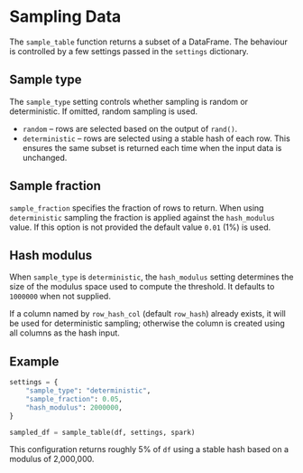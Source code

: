 # Sampling Data

The `sample_table` function returns a subset of a DataFrame. The
behaviour is controlled by a few settings passed in the `settings` dictionary.

## Sample type

The `sample_type` setting controls whether sampling is random or deterministic.
If omitted, random sampling is used.

* `random` – rows are selected based on the output of `rand()`.
* `deterministic` – rows are selected using a stable hash of each row. This
  ensures the same subset is returned each time when the input data is
  unchanged.

## Sample fraction

`sample_fraction` specifies the fraction of rows to return. When using
`deterministic` sampling the fraction is applied against the `hash_modulus`
value. If this option is not provided the default value `0.01` (1%) is used.

## Hash modulus

When `sample_type` is `deterministic`, the `hash_modulus` setting determines the
size of the modulus space used to compute the threshold. It defaults to
`1000000` when not supplied.

If a column named by `row_hash_col` (default `row_hash`) already exists, it will
be used for deterministic sampling; otherwise the column is created using all
columns as the hash input.

## Example

```python
settings = {
    "sample_type": "deterministic",
    "sample_fraction": 0.05,
    "hash_modulus": 2000000,
}

sampled_df = sample_table(df, settings, spark)
```

This configuration returns roughly 5% of `df` using a stable hash based on a
modulus of 2,000,000.
